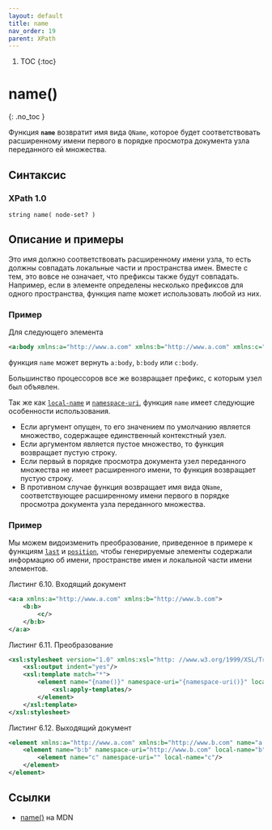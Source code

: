```yaml
---
layout: default
title: name
nav_order: 19
parent: XPath
---
```


<!-- prettier-ignore-start -->
1. TOC
{:toc}

# name()
{: .no_toc }
<!-- prettier-ignore-end -->

Функция **`name`** возвратит имя вида `QName`, которое будет соответствовать расширенному имени первого в порядке просмотра документа узла переданного ей множества.

## Синтаксис

### XPath 1.0

```
string name( node-set? )
```

## Описание и примеры

Это имя должно соответствовать расширенному имени узла, то есть должны совпадать локальные части и пространства имен. Вместе с тем, это вовсе не означает, что префиксы также будут совпадать. Например, если в элементе определены несколько префиксов для одного пространства, функция name может использовать любой из них.

### Пример

Для следующего элемента

```xml
<a:body xmlns:a="http://www.a.com" xmlns:b="http://www.a.com" xmlns:c="http://www.a.com"/>
```

функция `name` может вернуть `a:body`, `b:body` или `c:body`.

Большинство процессоров все же возвращает префикс, с которым узел был объявлен.

Так же как [`local-name`](/xpath/local-name/) и [`namespace-uri`](/xpath/namespace-uri/), функция `name` имеет следующие особенности использования.

- Если аргумент опущен, то его значением по умолчанию является множество, содержащее единственный контекстный узел.
- Если аргументом является пустое множество, то функция возвращает пустую строку.
- Если первый в порядке просмотра документа узел переданного множества не имеет расширенного имени, то функция возвращает пустую строку.
- В противном случае функция возвращает имя вида `QName`, соответствующее расширенному имени первого в порядке просмотра документа узла переданного множества.

### Пример

Мы можем видоизменить преобразование, приведенное в примере к функциям [`last`](/xpath/last/) и [`position`](/xpath/position/), чтобы генерируемые элементы содержали информацию об имени, пространстве имен и локальной части имени элементов.

Листинг 6.10. Входящий документ

```xml
<a:a xmlns:a="http://www.a.com" xmlns:b="http://www.b.com">
    <b:b>
        <c/>
    </b:b>
</a:a>
```

Листинг 6.11. Преобразование

```xml
<xsl:stylesheet version="1.0" xmlns:xsl="http: //www.w3.org/1999/XSL/Transform" xmlns:a="http://www.a.com" xmlns:b="http://www.b.com">
    <xsl:output indent="yes"/>
    <xsl:template match="*">
        <element name="{name()}" namespace-uri="{namespace-uri()}" local-name="{local-name()}">
            <xsl:apply-templates/>
        </element>
    </xsl:template>
</xsl:stylesheet>
```

Листинг 6.12. Выходящий документ

```xml
<element xmlns:a="http://www.a.com" xmlns:b="http://www.b.com" name="a:a" namespace-uri="http://www.a.com" local-name="a">
    <element name="b:b" namespace-uri="http://www.b.com" local-name="b">
        <element name="c" namespace-uri="" local-name="c"/>
    </element>
</element>
```

## Ссылки

- [name()](https://developer.mozilla.org/en-US/docs/Web/XPath/Functions/name) на MDN
